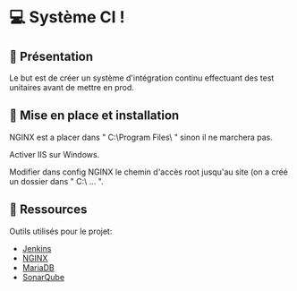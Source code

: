 # :computer: Système CI !

## :closed_book: Présentation

Le but est de créer un système d'intégration continu effectuant des test unitaires avant de mettre en prod.

## :blue_book: Mise en place et installation

NGINX est a placer dans " C:\Program Files\ " sinon il ne marchera pas.

Activer IIS sur Windows.

Modifier dans config NGINX le chemin d'accès root jusqu'au site (on a créé un dossier dans " C:\ ... ".

## :ledger: Ressources

Outils utilisés pour le projet:

* [Jenkins](https://www.jenkins.io/)  
* [NGINX](https://www.nginx.com/)  
* [MariaDB](https://mariadb.com/)  
* [SonarQube](https://www.sonarqube.org/)  
